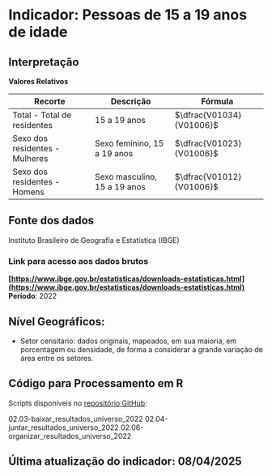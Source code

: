 # Indicador: Pessoas de 15 a 19 anos de idade

## Interpretação

**Valores Relativos**

|Recorte|Descrição  |Fórmula
|--|--|--|
|Total - Total de residentes|15 a 19 anos|$\dfrac{V01034}{V01006}$|
|Sexo dos residentes - Mulheres|Sexo feminino, 15 a 19 anos|$\dfrac{V01023}{V01006}$|
|Sexo dos residentes - Homens|Sexo masculino, 15 a 19 anos|$\dfrac{V01012}{V01006}$|


## Fonte dos dados
Instituto Brasileiro de Geografia e Estatística (IBGE)

### Link para acesso aos dados brutos
**[https://www.ibge.gov.br/estatisticas/downloads-estatisticas.html](https://www.ibge.gov.br/estatisticas/downloads-estatisticas.html)**
**Período**: 2022

## Nível Geográficos:

 - Setor censitário: dados originais, mapeados, em sua maioria, em porcentagem ou densidade, de forma a considerar a grande variação de área entre os setores.

## Código para Processamento em R
Scripts disponíveis no [repositório GitHub](https://github.com/cem-usp/georedus):

02.03-baixar_resultados_universo_2022
02.04-juntar_resultados_universo_2022
02.06-organizar_resultados_universo_2022

## Última atualização do indicador: 08/04/2025
